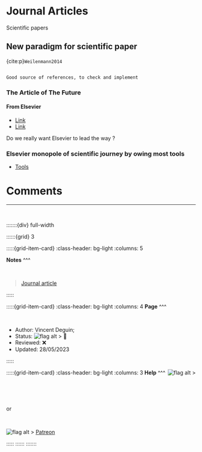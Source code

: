 # Journal Articles

Scientific papers


## New paradigm for scientific paper

{cite:p}`Weilenmann2014`

```

Good source of references, to check and implement

```


### The Article of The Future

#### From Elsevier 

- [Link](https://www.elsevier.com/connect/the-article-of-the-future)
- [Link](https://www.elsevier.com/connect/designing-the-article-of-the-future)


<p class="emphase">Do we really want Elsevier to lead the way ? </p>


### Elsevier monopole of scientific journey by owing most tools

- [Tools](https://www.elsevier.com/authors/tools-and-resources)



# Comments 


***

<br>

:::::::{div} full-width

::::::{grid} 3

:::::{grid-item-card}
:class-header: bg-light
:columns: 5

**Notes**
^^^

<br>

<blockquote class="trello-card"><a href="https:&#x2F;&#x2F;trello.com&#x2F;c&#x2F;6ZYeInWn&#x2F;41-journal-article">Journal article</a></blockquote><script src="https://p.trellocdn.com/embed.min.js"></script>

:::::



:::::{grid-item-card}
:class-header: bg-light
:columns: 4
**Page**
^^^

<br>

- Author:  Vincent Deguin;
- Status:  ![flag alt >](../../../_static/Svg_icons/Under_construction.svg)  <span class="hovertext" data-hover="To be Reviewed">🔎</span>
- Reviewed: <span class="hovertext" data-hover="Insert here who has done what">&#x274C;</span>
- Updated: 28/05/2023



   
:::::

:::::{grid-item-card}
:class-header: bg-light
:columns: 3
<span style="float: right">![flag alt >](../../../_static/Svg_icons/coins-money-svgrepo-com.svg)</span>**Help** 
^^^

<br>

<script type='text/javascript' src='https://storage.ko-fi.com/cdn/widget/Widget_2.js'></script><script type='text/javascript'>kofiwidget2.init('Buy me a coffee', '#317315', 'O4O6EZO78');kofiwidget2.draw();</script> 

<br>
<br>

or

<br>

![flag alt >](../../../_static/Svg_icons/patreon-svgrepo-com.svg) [Patreon](https://www.patreon.com/Science_for_the_People) 

:::::
::::::
:::::::



<script src="https://utteranc.es/client.js"
        repo="Deugz/nb-master"
        issue-term="pathname"
        theme="github-light"
        crossorigin="anonymous"
        async>
</script>
